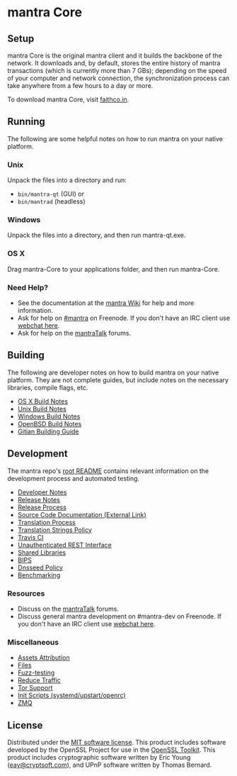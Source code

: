 mantra Core
=============

Setup
---------------------
mantra Core is the original mantra client and it builds the backbone of the network. It downloads and, by default, stores the entire history of mantra transactions (which is currently more than 7 GBs); depending on the speed of your computer and network connection, the synchronization process can take anywhere from a few hours to a day or more.

To download mantra Core, visit [faithco.in](http://faithco.in).

Running
---------------------
The following are some helpful notes on how to run mantra on your native platform.

### Unix

Unpack the files into a directory and run:

- `bin/mantra-qt` (GUI) or
- `bin/mantrad` (headless)

### Windows

Unpack the files into a directory, and then run mantra-qt.exe.

### OS X

Drag mantra-Core to your applications folder, and then run mantra-Core.

### Need Help?

* See the documentation at the [mantra Wiki](https://mantra.info/)
for help and more information.
* Ask for help on [#mantra](http://webchat.freenode.net?channels=mantra) on Freenode. If you don't have an IRC client use [webchat here](http://webchat.freenode.net?channels=mantra).
* Ask for help on the [mantraTalk](https://mantratalk.io/) forums.

Building
---------------------
The following are developer notes on how to build mantra on your native platform. They are not complete guides, but include notes on the necessary libraries, compile flags, etc.

- [OS X Build Notes](build-osx.md)
- [Unix Build Notes](build-unix.md)
- [Windows Build Notes](build-windows.md)
- [OpenBSD Build Notes](build-openbsd.md)
- [Gitian Building Guide](gitian-building.md)

Development
---------------------
The mantra repo's [root README](/README.md) contains relevant information on the development process and automated testing.

- [Developer Notes](developer-notes.md)
- [Release Notes](release-notes.md)
- [Release Process](release-process.md)
- [Source Code Documentation (External Link)](https://dev.visucore.com/mantra/doxygen/)
- [Translation Process](translation_process.md)
- [Translation Strings Policy](translation_strings_policy.md)
- [Travis CI](travis-ci.md)
- [Unauthenticated REST Interface](REST-interface.md)
- [Shared Libraries](shared-libraries.md)
- [BIPS](bips.md)
- [Dnsseed Policy](dnsseed-policy.md)
- [Benchmarking](benchmarking.md)

### Resources
* Discuss on the [mantraTalk](https://mantratalk.io/) forums.
* Discuss general mantra development on #mantra-dev on Freenode. If you don't have an IRC client use [webchat here](http://webchat.freenode.net/?channels=mantra-dev).

### Miscellaneous
- [Assets Attribution](assets-attribution.md)
- [Files](files.md)
- [Fuzz-testing](fuzzing.md)
- [Reduce Traffic](reduce-traffic.md)
- [Tor Support](tor.md)
- [Init Scripts (systemd/upstart/openrc)](init.md)
- [ZMQ](zmq.md)

License
---------------------
Distributed under the [MIT software license](/COPYING).
This product includes software developed by the OpenSSL Project for use in the [OpenSSL Toolkit](https://www.openssl.org/). This product includes
cryptographic software written by Eric Young ([eay@cryptsoft.com](mailto:eay@cryptsoft.com)), and UPnP software written by Thomas Bernard.
